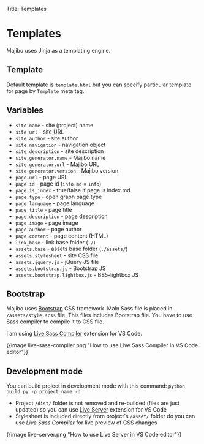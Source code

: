 Title: Templates

# Templates

Majibo uses Jinja as a templating engine. 

## Template

Default template is `template.html` but you can specify particular template for page by `Template` meta tag.

## Variables

* `site.name` - site (project) name
* `site.url` - site URL
* `site.author` - site author
* `site.navigation` - navigation object
* `site.description` - site description
* `site.generator.name` - Majibo name
* `site.generator.url` - Majibo URL
* `site.generator.version` - Majibo version
* `page.url` - page URL
* `page.id` - page id (`info.md` = `info`)
* `page.is_index` - true/false if page is index.md
* `page.type` - open graph page type
* `page.language` - page language
* `page.title` - page title
* `page.description` - page description
* `page.image` - page image
* `page.author` - page author
* `page.content` - page content (HTML)
* `link_base` - link base folder (`./`)
* `assets.base` - assets base folder (`./assets/`)
* `assets.stylesheet` - site CSS file
* `assets.jquery.js` - jQuery JS file
* `assets.bootstrap.js` - Bootstrap JS
* `assets.bootstrap.lightbox.js` - BS5-lightbox JS

## Bootstrap

Majibo uses [Bootstrap](https://getbootstrap.com/) CSS framework. Main Sass file is placed in `/assets/style.scss` file. This files includes Bootstrap file. You have to use Sass compiler to compile it to CSS file.

I am using [Live Sass Compiler](https://marketplace.visualstudio.com/items?itemName=ritwickdey.live-sass) extension for VS Code.

{{image live-sass-compiler.png "How to use Live Sass Compiler in VS Code editor"}}

## Development mode

You can build project in development mode with this command: `python build.py -p project_name -d`

* Project `/dist/` folder is not removed and re-builded (files are just updated) so you can use [Live Server](https://marketplace.visualstudio.com/items?itemName=ritwickdey.LiveServer) extension for VS Code
* Stylesheet is included directly from project's `/asset/` folder do you can use *Live Sass Compiler* for live preview of CSS changes

{{image live-server.png "How to use Live Server in VS Code editor"}}